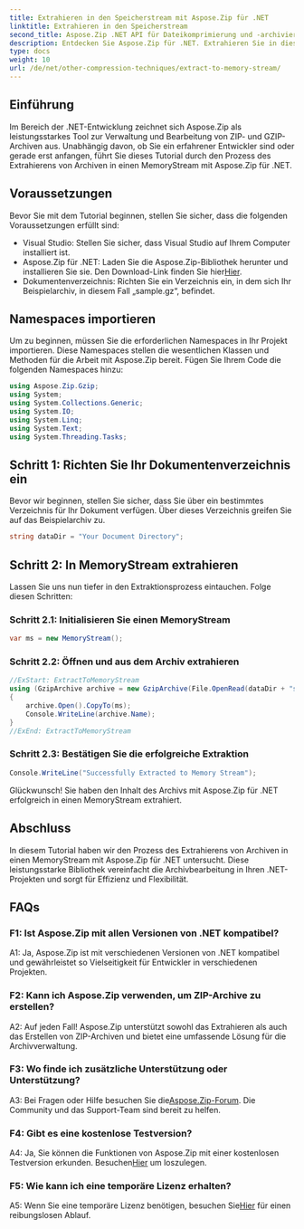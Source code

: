 ```yaml
---
title: Extrahieren in den Speicherstream mit Aspose.Zip für .NET
linktitle: Extrahieren in den Speicherstream
second_title: Aspose.Zip .NET API für Dateikomprimierung und -archivierung
description: Entdecken Sie Aspose.Zip für .NET. Extrahieren Sie in dieser Schritt-für-Schritt-Anleitung mühelos Archive in einen MemoryStream. Erweitern Sie Ihre .NET-Entwicklung ganz einfach.
type: docs
weight: 10
url: /de/net/other-compression-techniques/extract-to-memory-stream/
---
```

## Einführung

Im Bereich der .NET-Entwicklung zeichnet sich Aspose.Zip als leistungsstarkes Tool zur Verwaltung und Bearbeitung von ZIP- und GZIP-Archiven aus. Unabhängig davon, ob Sie ein erfahrener Entwickler sind oder gerade erst anfangen, führt Sie dieses Tutorial durch den Prozess des Extrahierens von Archiven in einen MemoryStream mit Aspose.Zip für .NET.

## Voraussetzungen

Bevor Sie mit dem Tutorial beginnen, stellen Sie sicher, dass die folgenden Voraussetzungen erfüllt sind:

- Visual Studio: Stellen Sie sicher, dass Visual Studio auf Ihrem Computer installiert ist.
-  Aspose.Zip für .NET: Laden Sie die Aspose.Zip-Bibliothek herunter und installieren Sie sie. Den Download-Link finden Sie hier[Hier](https://releases.aspose.com/zip/net/).
- Dokumentenverzeichnis: Richten Sie ein Verzeichnis ein, in dem sich Ihr Beispielarchiv, in diesem Fall „sample.gz“, befindet.

## Namespaces importieren

Um zu beginnen, müssen Sie die erforderlichen Namespaces in Ihr Projekt importieren. Diese Namespaces stellen die wesentlichen Klassen und Methoden für die Arbeit mit Aspose.Zip bereit. Fügen Sie Ihrem Code die folgenden Namespaces hinzu:

```csharp
using Aspose.Zip.Gzip;
using System;
using System.Collections.Generic;
using System.IO;
using System.Linq;
using System.Text;
using System.Threading.Tasks;
```

## Schritt 1: Richten Sie Ihr Dokumentenverzeichnis ein

Bevor wir beginnen, stellen Sie sicher, dass Sie über ein bestimmtes Verzeichnis für Ihr Dokument verfügen. Über dieses Verzeichnis greifen Sie auf das Beispielarchiv zu.

```csharp
string dataDir = "Your Document Directory";
```

## Schritt 2: In MemoryStream extrahieren

Lassen Sie uns nun tiefer in den Extraktionsprozess eintauchen. Folge diesen Schritten:

### Schritt 2.1: Initialisieren Sie einen MemoryStream

```csharp
var ms = new MemoryStream();
```

### Schritt 2.2: Öffnen und aus dem Archiv extrahieren

```csharp
//ExStart: ExtractToMemoryStream
using (GzipArchive archive = new GzipArchive(File.OpenRead(dataDir + "sample.gz")))
{
    archive.Open().CopyTo(ms);
    Console.WriteLine(archive.Name);
}
//ExEnd: ExtractToMemoryStream
```

### Schritt 2.3: Bestätigen Sie die erfolgreiche Extraktion

```csharp
Console.WriteLine("Successfully Extracted to Memory Stream");
```

Glückwunsch! Sie haben den Inhalt des Archivs mit Aspose.Zip für .NET erfolgreich in einen MemoryStream extrahiert.

## Abschluss

In diesem Tutorial haben wir den Prozess des Extrahierens von Archiven in einen MemoryStream mit Aspose.Zip für .NET untersucht. Diese leistungsstarke Bibliothek vereinfacht die Archivbearbeitung in Ihren .NET-Projekten und sorgt für Effizienz und Flexibilität.

## FAQs

### F1: Ist Aspose.Zip mit allen Versionen von .NET kompatibel?

A1: Ja, Aspose.Zip ist mit verschiedenen Versionen von .NET kompatibel und gewährleistet so Vielseitigkeit für Entwickler in verschiedenen Projekten.

### F2: Kann ich Aspose.Zip verwenden, um ZIP-Archive zu erstellen?

A2: Auf jeden Fall! Aspose.Zip unterstützt sowohl das Extrahieren als auch das Erstellen von ZIP-Archiven und bietet eine umfassende Lösung für die Archivverwaltung.

### F3: Wo finde ich zusätzliche Unterstützung oder Unterstützung?

 A3: Bei Fragen oder Hilfe besuchen Sie die[Aspose.Zip-Forum](https://forum.aspose.com/c/zip/37). Die Community und das Support-Team sind bereit zu helfen.

### F4: Gibt es eine kostenlose Testversion?

 A4: Ja, Sie können die Funktionen von Aspose.Zip mit einer kostenlosen Testversion erkunden. Besuchen[Hier](https://releases.aspose.com/) um loszulegen.

### F5: Wie kann ich eine temporäre Lizenz erhalten?

 A5: Wenn Sie eine temporäre Lizenz benötigen, besuchen Sie[Hier](https://purchase.aspose.com/temporary-license/) für einen reibungslosen Ablauf.